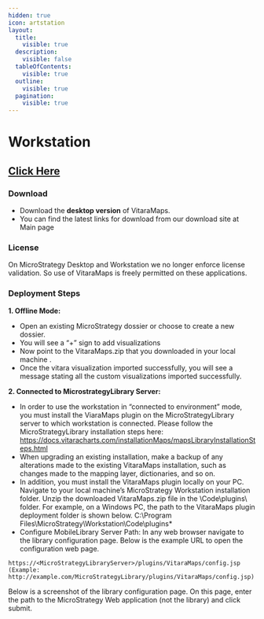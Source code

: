 ```yaml
---
hidden: true
icon: artstation
layout:
  title:
    visible: true
  description:
    visible: false
  tableOfContents:
    visible: true
  outline:
    visible: true
  pagination:
    visible: true
---
```


# Workstation

## [Click Here](https://vitarachartsdownloads.azureedge.net/distributions/Maps/5.2.0.499/VitaraMaps.zip) <a href="#download" id="download"></a>

### Download <a href="#download" id="download"></a>

* Download the **desktop version** of VitaraMaps.
* You can find the latest links for download from our download site at Main page

### License <a href="#license" id="license"></a>

On MicroStrategy Desktop and Workstation we no longer enforce license validation. So use of VitaraMaps is freely permitted on these applications.

### Deployment Steps <a href="#deployment-steps" id="deployment-steps"></a>

**1. Offline Mode:**

* Open an existing MicroStrategy dossier or choose to create a new dossier.
* You will see a “​+”​ sign to add visualizations
* Now point to the VitaraMaps.zip that you downloaded in your local machine .
* Once the vitara visualization imported successfully, you will see a message stating all the custom visualizations imported successfully.

**2. Connected to MicrostrategyLibrary Server:**

* In order to use the workstation in “connected to environment” mode, you must install the ViaraMaps plugin on the MicroStrategyLibrary server to which workstation is connected. Please follow the MicroStrategyLibrary installation steps here: https://docs.vitaracharts.com/installationMaps/mapsLibraryInstallationSteps.html
* When upgrading an existing installation, make a backup of any alterations made to the existing VitaraMaps installation, such as changes made to the mapping layer, dictionaries, and so on.
* In addition, you must install the VitaraMaps plugin locally on your PC. Navigate to your local machine’s MicroStrategy Workstation installation folder. Unzip the downloaded VitaraMaps.zip file in the \Code\plugins\ folder. For example, on a Windows PC, the path to the VitaraMaps plugin deployment folder is shown below. C:\Program Files\MicroStrategy\Workstation\Code\plugins\*
* Configure MobileLibrary Server Path: In any web browser navigate to the library configuration page. Below is the example URL to open the configuration web page.

```
https://<MicroStrategyLibraryServer>/plugins/VitaraMaps/config.jsp 
(Example: ​http://example.com/MicroStrategyLibrary/plugins/VitaraMaps/config.jsp)
```

Below is a screenshot of the library configuration page. On this page, enter the path to the MicroStrategy Web application (not the library) and click submit.
